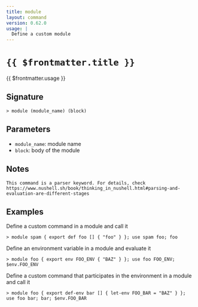 ```yaml
---
title: module
layout: command
version: 0.62.0
usage: |
  Define a custom module
---
```


# `{{ $frontmatter.title }}`

<div style='white-space: pre-wrap;'>{{ $frontmatter.usage }}</div>

## Signature

```> module (module_name) (block)```

## Parameters

 -  `module_name`: module name
 -  `block`: body of the module

## Notes
```text
This command is a parser keyword. For details, check
https://www.nushell.sh/book/thinking_in_nushell.html#parsing-and-evaluation-are-different-stages
```
## Examples

Define a custom command in a module and call it
```shell
> module spam { export def foo [] { "foo" } }; use spam foo; foo
```

Define an environment variable in a module and evaluate it
```shell
> module foo { export env FOO_ENV { "BAZ" } }; use foo FOO_ENV; $env.FOO_ENV
```

Define a custom command that participates in the environment in a module and call it
```shell
> module foo { export def-env bar [] { let-env FOO_BAR = "BAZ" } }; use foo bar; bar; $env.FOO_BAR
```
